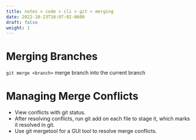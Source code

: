 ```yaml
---
title: notes > code > cli > git > merging
date: 2022-10-23T16:07:02-0600
draft: false
weight: 1
---
```

# Merging Branches
`git merge <branch>` merge branch into the current branch

# Managing Merge Conflicts
- View conflicts with git status.  
- After resolving conflicts, run git add on each file to stage it, which marks it resolved in git.  
- Use git mergetool for a GUI tool to resolve merge conflicts.  

